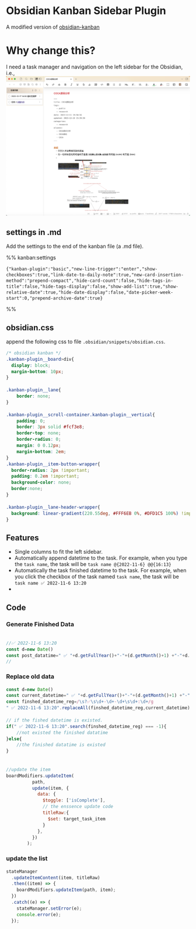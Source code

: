 # Obsidian Kanban Sidebar Plugin
A modified version of [obsidian-kanban](https://github.com/mgmeyers/obsidian-kanban)


# Why change this?
I need a task manager and navigation on the left sidebar for the Obsidian, i.e., 
![](./imgs/HOME.png)

## settings in .md

Add the settings to the end of the kanban file (a .md file).

%% kanban:settings
```
{"kanban-plugin":"basic","new-line-trigger":"enter","show-checkboxes":true,"link-date-to-daily-note":true,"new-card-insertion-method":"prepend-compact","hide-card-count":false,"hide-tags-in-title":false,"hide-tags-display":false,"show-add-list":true,"show-relative-date":true,"hide-date-display":false,"date-picker-week-start":0,"prepend-archive-date":true}
```
%%

## obsidian.css 
append the following css to  file `.obsidian/snippets/obsidian.css`.

```css 
/* obsidian kanban */
.kanban-plugin__board>div{
  display: block;
  margin-bottom: 10px;
}

.kanban-plugin__lane{
	border: none;
}

.kanban-plugin__scroll-container.kanban-plugin__vertical{
    padding: 0;
    border: 3px solid #fcf3e8;
    border-top: none;
    border-radius: 0;
    margin: 0 0.12px;
    margin-bottom: 2em;
}
.kanban-plugin__item-button-wrapper{
  border-radius: 2px !important; 
  padding: 0.2em !important; 
  background-color: none;
  border:none;
}

.kanban-plugin__lane-header-wrapper{
  background: linear-gradient(220.55deg, #FFF6EB 0%, #DFD1C5 100%) !important;
} 
```

## Features
- Single columns to fit the left sidebar. 
- Automatically append datetime to the task. For example, when you type the `task name`, the task  will be  `task name @{2022-11-6} @@{16:13}`
- Automatically the task finished datetime to the task. For example, when you click the checkbox of the task named `task name`, the task will be `task name ✅ 2022-11-6 13:20`
- 


## Code
### Generate Finished Data
```javascript

//✅ 2022-11-6 13:20
const d=new Date()
const post_datatime=" ✅ "+d.getFullYear()+"-"+(d.getMonth()+1) +"-"+d.getDate()+" "+d.getHours()+":"+d.getMinutes()
// 
```

### Replace old data
```javascript
const d=new Date()
const current_datetime=" ✅ "+d.getFullYear()+"-"+(d.getMonth()+1) +"-"+d.getDate()+" "+d.getHours()+":"+d.getMinutes()
const finshed_datetime_reg=/\s?✅\s\d+-\d+-\d+\s\d+:\d+/g
" ✅ 2022-11-6 13:20".replaceAll(finshed_datetime_reg,current_datetime) 

// if the fished datetime is existed. 
if(" ✅ 2022-11-6 13:20".search(finshed_datetime_reg) === -1){
    //not existed the finished datatime
}else{
    //the finished datatime is existed
}


//update the item
boardModifiers.updateItem(
          path,
          update(item, {
            data: {
              $toggle: ['isComplete'],
              // the enssence update code
              titleRaw:{
                $set: target_task_item
              }
            },
          })
        );
```

### update the list
```javascript
stateManager
  .updateItemContent(item, titleRaw)
  .then((item) => {
    boardModifiers.updateItem(path, item);
  })
  .catch((e) => {
    stateManager.setError(e);
    console.error(e);
  });
```